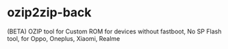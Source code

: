 # ozip2zip-back
(BETA) OZIP tool for Custom ROM for devices without fastboot, No SP Flash tool,  for Oppo, Oneplus, Xiaomi, Realme
